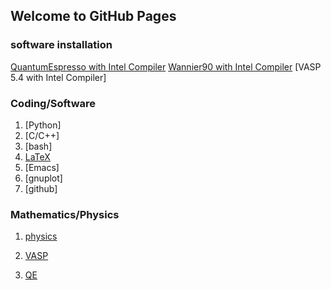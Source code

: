 ## Welcome to GitHub Pages

<!-- 
You can use the [editor on GitHub](https://github.com/dirac6582/homepage.io/edit/gh-pages/index.md) to maintain and preview the content for your website in Markdown files.

Whenever you commit to this repository, GitHub Pages will run [Jekyll](https://jekyllrb.com/) to rebuild the pages in your site, from the content in your Markdown files.

### Markdown

Markdown is a lightweight and easy-to-use syntax for styling your writing. It includes conventions for

```markdown
Syntax highlighted code block

# Header 1
## Header 2
### Header 3

- Bulleted
- List

1. Numbered
2. List

**Bold** and _Italic_ and `Code` text

[Link](url) and ![Image](src)
```

For more details see [Basic writing and formatting syntax](https://docs.github.com/en/github/writing-on-github/getting-started-with-writing-and-formatting-on-github/basic-writing-and-formatting-syntax).

-->


### software installation

[QuantumEspresso with Intel Compiler]()
[Wannier90 with Intel Compiler](wannier90_install_to_ohtaka.md)
[VASP 5.4 with Intel Compiler]


### Coding/Software
1. [Python]
2. [C/C++]
3. [bash]
4. [LaTeX](latex/latex_top.md)
5. [Emacs]
6. [gnuplot]
7. [github]

### Mathematics/Physics
1. [physics](physics/physics/physics_top.md)

2. [VASP](physics/vasp/vasp_top.md)

3. [QE](physics/qe/qe_top.md)



### 


<!--
### Jekyll Themes

Your Pages site will use the layout and styles from the Jekyll theme you have selected in your [repository settings](https://github.com/dirac6582/homepage.io/settings/pages). The name of this theme is saved in the Jekyll `_config.yml` configuration file.

### Support or Contact

Having trouble with Pages? Check out our [documentation](https://docs.github.com/categories/github-pages-basics/) or [contact support](https://support.github.com/contact) and we’ll help you sort it out.
-->